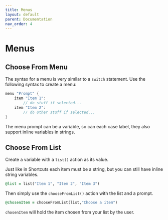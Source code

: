 ```yaml
---
title: Menus
layout: default
parent: Documentation
nav_order: 4
---
```


# Menus

## Choose From Menu

The syntax for a menu is very similar to a `switch` statement. Use the following syntax to create a menu:

```go
menu "Prompt" {
    item "Item 1":
        // do stuff if selected...
    item "Item 2":
        // do other stuff if selected...
}
```

The menu prompt can be a variable, so can each case label, they also support inline variables in strings.

## Choose From List

Create a variable with a `list()` action as its value.

Just like in Shortcuts each item must be a string, but you can still have inline string variables.

```ruby
@list = list("Item 1", "Item 2", "Item 3")
```

Then simply use the `chooseFromList()` action with the list and a prompt.

```ruby
@chosenItem = chooseFromList(list,"Choose a item")
```

`chosenItem` will hold the item chosen from your list by the user.
